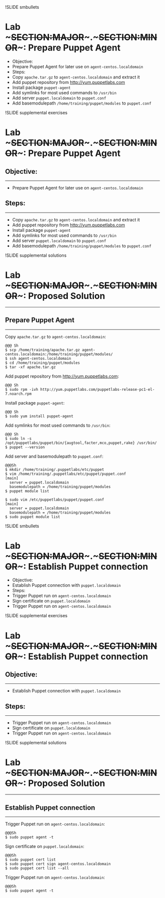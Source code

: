 !SLIDE smbullets
# Lab ~~~SECTION:MAJOR~~~.~~~SECTION:MINOR~~~: Prepare Puppet Agent

* Objective:
 * Prepare Puppet Agent for later use on `agent-centos.localdomain`
* Steps:
 * Copy `apache.tar.gz` to `agent-centos.localdomain` and extract it
 * Add puppet repository from http://yum.puppetlabs.com
 * Install package `puppet-agent`
 * Add symlinks for most used commands to `/usr/bin` 
 * Add server `puppet.localdomain` to `puppet.conf`
 * Add basemodulepath `/home/training/puppet/modules` to `puppet.conf`


!SLIDE supplemental exercises
# Lab ~~~SECTION:MAJOR~~~.~~~SECTION:MINOR~~~: Prepare Puppet Agent

## Objective:

****

* Prepare Puppet Agent for later use on `agent-centos.localdomain`

## Steps:

****

* Copy `apache.tar.gz` to `agent-centos.localdomain` and extract it
* Add puppet repository from http://yum.puppetlabs.com
* Install package `puppet-agent`
* Add symlinks for most used commands to `/usr/bin`
* Add server `puppet.localdomain` to `puppet.conf`
* Add basemodulepath `/home/training/puppet/modules` to `puppet.conf`


!SLIDE supplemental solutions
# Lab ~~~SECTION:MAJOR~~~.~~~SECTION:MINOR~~~: Proposed Solution

****

## Prepare Puppet Agent

****

Copy `apache.tar.gz` to `agent-centos.localdomain`:

    @@@ Sh
    $ scp /home/training/apache.tar.gz agent-centos.localdomain:/home/training/puppet/modules/
    $ ssh agent-centos.localdomain
    $ cd /home/training/puppet/modules
    $ tar -xf apache.tar.gz

Add puppet repository from http://yum.puppetlabs.com:

    @@@ Sh
    $ sudo rpm -ivh http://yum.puppetlabs.com/puppetlabs-release-pc1-el-7.noarch.rpm

Install package `puppet-agent`:

    @@@ Sh
    $ sudo yum install puppet-agent

Add symlinks for most used commands to `/usr/bin`:

    @@@ Sh
    $ sudo ln -s /opt/puppetlabs/puppet/bin/{augtool,facter,mco,puppet,rake} /usr/bin/
    $ puppet --version

Add server and basemodulepath to `puppet.conf`:

    @@@Sh
    $ mkdir /home/training/.puppetlabs/etc/puppet
    $ vim /home/training/.puppetlabs/etc/puppet/puppet.conf
    [main]
      server = puppet.localdomain
      basemodulepath = /home/training/puppet/modules
    $ puppet module list

    $ sudo vim /etc/puppetlabs/puppet/puppet.conf
    [main]
      server = puppet.localdomain
      basemodulepath = /home/training/puppet/modules
    $ sudo puppet module list


!SLIDE smbullets
# Lab ~~~SECTION:MAJOR~~~.~~~SECTION:MINOR~~~: Establish Puppet connection

* Objective:
 * Establish Puppet connection with `puppet.localdomain`
* Steps:
 * Trigger Puppet run on `agent-centos.localdomain`
 * Sign certificate on `puppet.localdomain`
 * Trigger Puppet run on `agent-centos.localdomain`


!SLIDE supplemental exercises
# Lab ~~~SECTION:MAJOR~~~.~~~SECTION:MINOR~~~: Establish Puppet connection

## Objective:

****

* Establish Puppet connection with `puppet.localdomain`

## Steps:

****

* Trigger Puppet run on `agent-centos.localdomain`
* Sign certificate on `puppet.localdomain`
* Trigger Puppet run on `agent-centos.localdomain`


!SLIDE supplemental solutions
# Lab ~~~SECTION:MAJOR~~~.~~~SECTION:MINOR~~~: Proposed Solution

****

## Establish Puppet connection

****

Trigger Puppet run on `agent-centos.localdomain`:

    @@@Sh
    $ sudo puppet agent -t

Sign certificate on `puppet.localdomain`:

    @@@Sh
    $ sudo puppet cert list
    $ sudo puppet cert sign agent-centos.localdomain
    $ sudo puppet cert list --all

Trigger Puppet run on `agent-centos.localdomain`:

    @@@Sh
    $ sudo puppet agent -t
